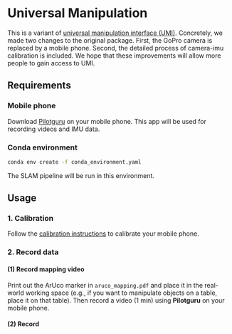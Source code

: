 # Universal Manipulation
This is a variant of [universal manipulation interface (UMI)](https://github.com/real-stanford/universal_manipulation_interface). Concretely, we made two changes to the original package. First, the GoPro camera is replaced by a mobile phone. Second, the detailed process of camera-imu calibration is included. We hope that these improvements will allow more people to gain access to UMI.

## Requirements
### Mobile phone
Download [Pilotguru](https://play.google.com/store/apps/details?id=ru.pilotguru.recorder&gl=DE) on your mobile phone. This app will be used for recording videos and IMU data.

### Conda environment
```bash
conda env create -f conda_environment.yaml
```
The SLAM pipeline will be run in this environment.

## Usage
### 1. Calibration 
Follow the [calibration instructions](https://github.com/HenryWJL/universal_manipulation/tree/main/calibration) to calibrate your mobile phone. 

### 2. Record data
#### (1) Record mapping video
Print out the ArUco marker in `aruco_mapping.pdf` and place it in the real-world working space (e.g., if you want to manipulate objects on a table, place it on that table). Then record a video (1 min) using **Pilotguru** on your mobile phone.

#### (2) Record 
